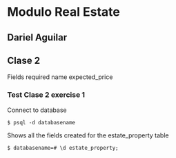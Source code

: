 # Modulo Real Estate 
## Dariel Aguilar
## Clase 2
Fields required
name 
expected_price 

### Test Clase 2 exercise 1

Connect to database  
```shell script
$ psql -d databasename

```

Shows all the fields created for the estate_property table
```shell script
$ databasename=# \d estate_property;

```